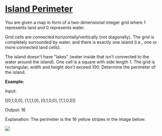 # [Island Perimeter](https://leetcode.com/explore/challenge/card/july-leetcoding-challenge/544/week-1-july-1st-july-7th/3383/)

You are given a map in form of a two-dimensional integer grid where 1 represents land and 0 represents water.

Grid cells are connected horizontally/vertically (not diagonally). The grid is completely surrounded by water, and there is exactly one island (i.e., one or more connected land cells).

The island doesn't have "lakes" (water inside that isn't connected to the water around the island). One cell is a square with side length 1. The grid is rectangular, width and height don't exceed 100. Determine the perimeter of the island.

**Example:**

Input:

[[0,1,0,0],
[1,1,1,0],
[0,1,0,0],
[1,1,0,0]]

Output: 16

Explanation: The perimeter is the 16 yellow stripes in the image below:

![](https://assets.leetcode.com/uploads/2018/10/12/island.png)
